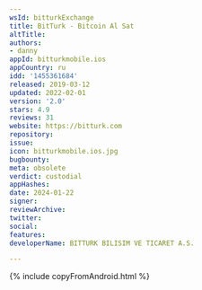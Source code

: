```yaml
---
wsId: bitturkExchange
title: BitTurk - Bitcoin Al Sat
altTitle: 
authors:
- danny
appId: bitturkmobile.ios
appCountry: ru
idd: '1455361684'
released: 2019-03-12
updated: 2022-02-01
version: '2.0'
stars: 4.9
reviews: 31
website: https://bitturk.com
repository: 
issue: 
icon: bitturkmobile.ios.jpg
bugbounty: 
meta: obsolete
verdict: custodial
appHashes: 
date: 2024-01-22
signer: 
reviewArchive: 
twitter: 
social: 
features: 
developerName: BITTURK BILISIM VE TICARET A.S.

---
```


{% include copyFromAndroid.html %}